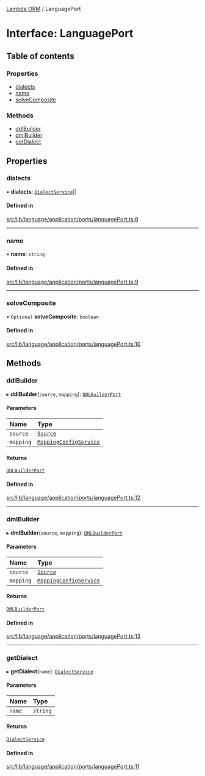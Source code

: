 [Lambda ORM](../README.md) / LanguagePort

# Interface: LanguagePort

## Table of contents

### Properties

- [dialects](LanguagePort.md#dialects)
- [name](LanguagePort.md#name)
- [solveComposite](LanguagePort.md#solvecomposite)

### Methods

- [ddlBuilder](LanguagePort.md#ddlbuilder)
- [dmlBuilder](LanguagePort.md#dmlbuilder)
- [getDialect](LanguagePort.md#getdialect)

## Properties

### dialects

• **dialects**: [`DialectService`](../classes/DialectService.md)[]

#### Defined in

[src/lib/language/application/ports/languagePort.ts:8](https://github.com/FlavioLionelRita/lambdaorm/blob/890273ad/src/lib/language/application/ports/languagePort.ts#L8)

___

### name

• **name**: `string`

#### Defined in

[src/lib/language/application/ports/languagePort.ts:9](https://github.com/FlavioLionelRita/lambdaorm/blob/890273ad/src/lib/language/application/ports/languagePort.ts#L9)

___

### solveComposite

• `Optional` **solveComposite**: `boolean`

#### Defined in

[src/lib/language/application/ports/languagePort.ts:10](https://github.com/FlavioLionelRita/lambdaorm/blob/890273ad/src/lib/language/application/ports/languagePort.ts#L10)

## Methods

### ddlBuilder

▸ **ddlBuilder**(`source`, `mapping`): [`DDLBuilderPort`](DDLBuilderPort.md)

#### Parameters

| Name | Type |
| :------ | :------ |
| `source` | [`Source`](Source.md) |
| `mapping` | [`MappingConfigService`](../classes/MappingConfigService.md) |

#### Returns

[`DDLBuilderPort`](DDLBuilderPort.md)

#### Defined in

[src/lib/language/application/ports/languagePort.ts:12](https://github.com/FlavioLionelRita/lambdaorm/blob/890273ad/src/lib/language/application/ports/languagePort.ts#L12)

___

### dmlBuilder

▸ **dmlBuilder**(`source`, `mapping`): [`DMLBuilderPort`](DMLBuilderPort.md)

#### Parameters

| Name | Type |
| :------ | :------ |
| `source` | [`Source`](Source.md) |
| `mapping` | [`MappingConfigService`](../classes/MappingConfigService.md) |

#### Returns

[`DMLBuilderPort`](DMLBuilderPort.md)

#### Defined in

[src/lib/language/application/ports/languagePort.ts:13](https://github.com/FlavioLionelRita/lambdaorm/blob/890273ad/src/lib/language/application/ports/languagePort.ts#L13)

___

### getDialect

▸ **getDialect**(`name`): [`DialectService`](../classes/DialectService.md)

#### Parameters

| Name | Type |
| :------ | :------ |
| `name` | `string` |

#### Returns

[`DialectService`](../classes/DialectService.md)

#### Defined in

[src/lib/language/application/ports/languagePort.ts:11](https://github.com/FlavioLionelRita/lambdaorm/blob/890273ad/src/lib/language/application/ports/languagePort.ts#L11)
